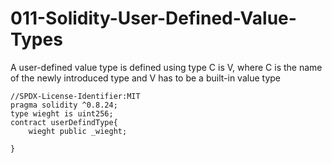 # 011-Solidity-User-Defined-Value-Types
A user-defined value type is defined using type C is V, where C is the name of the newly introduced type and V has to be a built-in value type
```solidity
//SPDX-License-Identifier:MIT
pragma solidity ^0.8.24;
type wieght is uint256;
contract userDefindType{
    wieght public _wieght;
    
}
```
